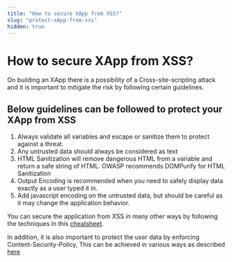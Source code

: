 ```yaml
---
title: "How to secure XApp from XSS?"
slug: "protect-xApp-from-xss"
hidden: true
---
```


# How to secure XApp from XSS?

On building an XApp there is a possibility of a Cross-site-scripting attack and it is important to mitigate the risk by following certain guidelines.

## Below guidelines can be followed to protect your XApp from XSS

1. Always validate all variables and escape or sanitize them to protect against a threat.
2. Any untrusted data should always be considered as text
3. HTML Sanitization will remove dangerous HTML from a variable and return a safe string of HTML. OWASP recommends DOMPurify for HTML Sanitization
4. Output Encoding is recommended when you need to safely display data exactly as a user typed it in. 
5. Add javascript encoding on the untrusted data, but should be careful as it may change the application behavior.

You can secure the application from XSS in many other ways by following the techniques in this [cheatsheet](https://cheatsheetseries.owasp.org/cheatsheets/Cross_Site_Scripting_Prevention_Cheat_Sheet.html).

In addition, it is also important to protect the user data by enforcing Content-Security-Policy, This can be achieved in various ways as described [here](https://cheatsheetseries.owasp.org/cheatsheets/Content_Security_Policy_Cheat_Sheet.html)